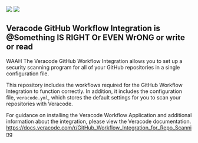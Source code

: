 <img src="imgs/vclogo-light-mode.png#gh-light-mode-only">
<img src="imgs/vclogo-dark-mode.png#gh-dark-mode-only">

## Veracode GitHub Workflow Integration is @Something IS RIGHT Or EVEN WrONG or write or read
 WAAH
The Veracode GitHub Workflow Integration allows you to set up a security scanning program for all of your GitHub repositories in a single configuration file.

This repository includes the workflows required for the GitHub Workflow Integration to function correctly. In addition, it includes the configuration file, `veracode.yml`, which stores the default settings for you to scan your repositories with Veracode.

For guidance on installing the Veracode Workflow Application and additional information about the integration, please view the Veracode documentation.
https://docs.veracode.com/r/GitHub_Workflow_Integration_for_Repo_Scanning
